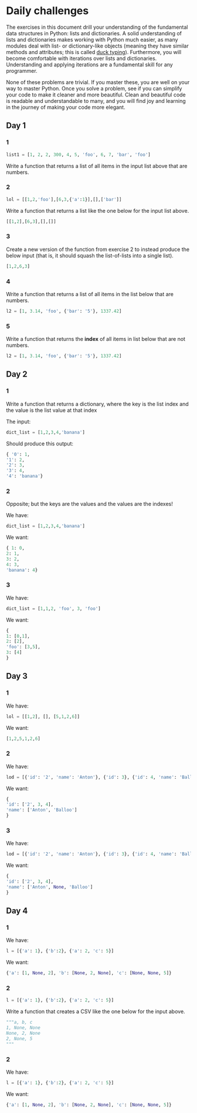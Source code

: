 # Daily challenges

The exercises in this document drill your understanding of the fundamental data structures in Python: lists and dictionaries. A solid understanding of lists and dictionaries makes working with Python much easier, as many modules deal with list- or dictionary-like objects (meaning they have similar methods and attributes; this is called [duck typing](https://en.wikipedia.org/wiki/Duck_typing)). Furthermore, you will become comfortable with iterations over lists and dictionaries. Understanding and applying iterations are a fundamental skill for any programmer.

None of these problems are trivial. If you master these, you are well on your way to master Python. Once you solve a problem, see if you can simplify your code to make it cleaner and more beautiful. Clean and beautiful code is readable and understandable to many, and you will find joy and learning in the journey of making your code more elegant.

## Day 1

### 1

```Python
list1 = [1, 2, 2, 300, 4, 5, 'foo', 6, 7, 'bar', 'foo']
```

Write a function that returns a list of all items in the input list above that are numbers.

### 2

```Python
lol = [[1,2,'foo'],[6,3,{'a':1}],[],['bar']]
```

Write a function that returns a list like the one below for the input list above.

```Python
[[1,2],[6,3],[],[]]
```

### 3

Create a new version of the function from exercise 2 to instead produce the below input (that is, it should squash the list-of-lists into a single list).

```Python
[1,2,6,3]
```

### 4

Write a function that returns a list of all items in the list below that are numbers.

```Python
l2 = [1, 3.14, 'foo', {'bar': '5'}, 1337.42]
```

### 5

Write a function that returns the **index** of all items in list below that are not numbers.

```Python
l2 = [1, 3.14, 'foo', {'bar': '5'}, 1337.42]
```

## Day 2

### 1

Write a function that returns a dictionary, where the key is the list index and the value is the list value at that index

The input:

```Python
dict_list = [1,2,3,4,'banana']
```

Should produce this output:

```Python
{ '0': 1,
'1': 2,
'2': 3,
'3': 4,
'4': 'banana'}
```

### 2

Opposite; but the keys are the values and the values are the indexes!

We have:

```Python
dict_list = [1,2,3,4,'banana']
```

We want:

```Python
{ 1: 0,
2: 1,
3: 2,
4: 3,
'banana': 4}
```

### 3

We have:

```Python
dict_list = [1,1,2, 'foo', 3, 'foo']
```

We want:

```Python
{
1: [0,1],
2: [2],
'foo': [3,5],
3: [4]
}
```

## Day 3

### 1

We have:

```Python
lol = [[1,2], [], [5,1,2,6]]
```

We want:

```Python
[1,2,5,1,2,6]
```

### 2

We have:

```Python
lod = [{'id': '2', 'name': 'Anton'}, {'id': 3}, {'id': 4, 'name': 'Balloo'}]
```

We want:

```Python
{
'id': ['2', 3, 4],
'name': ['Anton', 'Balloo']
}
```

### 3

We have:

```Python
lod = [{'id': '2', 'name': 'Anton'}, {'id': 3}, {'id': 4, 'name': 'Balloo'}]
```

We want:

```Python
{
'id': ['2', 3, 4],
'name': ['Anton', None, 'Balloo']
}
```

## Day 4

### 1

We have:

```Python
l = [{'a': 1}, {'b':2}, {'a': 2, 'c': 5}]
```

We want:

```Python
{'a': [1, None, 2], 'b': [None, 2, None], 'c': [None, None, 5]}
```

### 2

```Python
l = [{'a': 1}, {'b':2}, {'a': 2, 'c': 5}]
```

Write a function that creates a CSV like the one below for the input above.

```Python
"""a, b, c
1, None, None
None, 2, None
2, None, 5
"""
```

### 2

We have:

```Python
l = [{'a': 1}, {'b':2}, {'a': 2, 'c': 5}]
```

We want:

```Python
{'a': [1, None, 2], 'b': [None, 2, None], 'c': [None, None, 5]}
```
